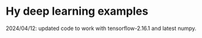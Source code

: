 # Hy deep learning examples

2024/04/12: updated code to work with tensorflow-2.16.1 and latest numpy.
